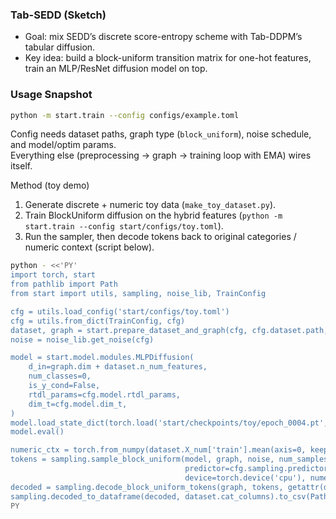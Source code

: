### Tab-SEDD (Sketch)

- Goal: mix SEDD’s discrete score-entropy scheme with Tab-DDPM’s tabular diffusion.  
- Key idea: build a block-uniform transition matrix for one-hot features, train an MLP/ResNet diffusion model on top.

### Usage Snapshot

```bash
python -m start.train --config configs/example.toml
```

Config needs dataset paths, graph type (`block_uniform`), noise schedule, and model/optim params.  
Everything else (preprocessing → graph → training loop with EMA) wires itself.

Method (toy demo)
1. Generate discrete + numeric toy data (`make_toy_dataset.py`).
2. Train BlockUniform diffusion on the hybrid features (`python -m start.train --config start/configs/toy.toml`).
3. Run the sampler, then decode tokens back to original categories / numeric context (script below).
  ```bash
  python - <<'PY'
  import torch, start
  from pathlib import Path
  from start import utils, sampling, noise_lib, TrainConfig

  cfg = utils.load_config('start/configs/toy.toml')
  cfg = utils.from_dict(TrainConfig, cfg)
  dataset, graph = start.prepare_dataset_and_graph(cfg, cfg.dataset.path, cfg.transformations, torch.device('cpu'), cache=False)
  noise = noise_lib.get_noise(cfg)

  model = start.model.modules.MLPDiffusion(
      d_in=graph.dim + dataset.n_num_features,
      num_classes=0,
      is_y_cond=False,
      rtdl_params=cfg.model.rtdl_params,
      dim_t=cfg.model.dim_t,
  )
  model.load_state_dict(torch.load('start/checkpoints/toy/epoch_0004.pt', map_location='cpu')['model'])
  model.eval()

  numeric_ctx = torch.from_numpy(dataset.X_num['train'].mean(axis=0, keepdims=True)).float()
  tokens = sampling.sample_block_uniform(model, graph, noise, num_samples=256, steps=cfg.sampling.steps,
                                         predictor=cfg.sampling.predictor, denoise=cfg.sampling.noise_removal,
                                         device=torch.device('cpu'), numeric_context=numeric_ctx)
  decoded = sampling.decode_block_uniform_tokens(graph, tokens, getattr(dataset, 'cat_transform', None))
  sampling.decoded_to_dataframe(decoded, dataset.cat_columns).to_csv(Path('start/dataset/toy/toy_samples.csv'), index=False)
  PY
  ```

